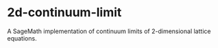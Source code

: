 # 2d-continuum-limit
A SageMath implementation of continuum limits of 2-dimensional lattice equations.
